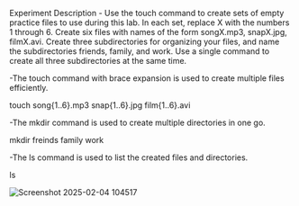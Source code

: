 Experiment Description - Use the touch command to create sets of empty practice files to use during this lab. In each set, replace X with the numbers 1 through 6. Create six files with names of the form songX.mp3, snapX.jpg, filmX.avi.
Create three subdirectories for organizing your files, and name the subdirectories friends, family, and work. Use a single command to create all three subdirectories at the same time.

-The touch command with brace expansion is used to create multiple files efficiently.

touch song{1..6}.mp3 snap{1..6}.jpg film{1..6}.avi

-The mkdir command is used to create multiple directories in one go.

mkdir freinds family work

-The ls command is used to list the created files and directories.

ls

![Screenshot 2025-02-04 104517](https://github.com/user-attachments/assets/09b0a624-4177-4fcc-a8fb-e09a0fbcc2bc)
